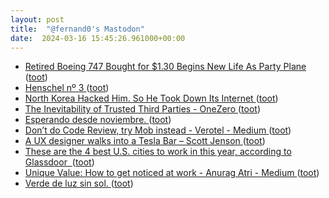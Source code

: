 ```yaml
---
layout: post
title:  "@fernand0's Mastodon"
date:  2024-03-16 15:45:26.961000+00:00
---
```

*  [Retired Boeing 747 Bought for $1.30 Begins New Life As Party Plane ](https://jalopnik.com/retired-boeing-747-bought-for-1-30-begins-new-life-as-184847445) ([toot](https://mastodon.social/@fernand0/112106138957240418))
*  [Henschel nº 3 ](https://www.flickr.com/photos/fernand0/53563844072) ([toot](https://mastodon.social/@fernand0/112105982764632730))
*  [North Korea Hacked Him. So He Took Down Its Internet  ](https://www.wired.com/story/north-korea-hacker-internet-outage/) ([toot](https://mastodon.social/@fernand0/112105325084959889))
*  [The Inevitability of Trusted Third Parties - OneZero ](https://onezero.medium.com/the-inevitability-of-trusted-third-parties-a51cbcffc4e) ([toot](https://mastodon.social/@fernand0/112105102749365155))
*  [Esperando desde noviembre. ](https://avecesunafoto.wordpress.com/2024/03/16/esperando-desde-noviembre-2) ([toot](https://mastodon.social/@fernand0/112104830208304172))
*  [Don’t do Code Review, try Mob instead - Verotel - Medium ](https://medium.com/verotel/dont-do-code-review-try-mob-instead-82149ef035d) ([toot](https://mastodon.social/@fernand0/112104803661773806))
*  [A UX designer walks into a Tesla Bar – Scott Jenson ](https://jenson.org/tesla) ([toot](https://mastodon.social/@fernand0/112104632358319925))
*  [These are the 4 best U.S. cities to work in this year, according to Glassdoor  ](https://www.cnbc.com/2022/01/29/these-are-the-4-best-us-cities-to-work-in-this-year-according-to-glassdoor-.htm) ([toot](https://mastodon.social/@fernand0/112102987576997427))
*  [Unique Value: How to get noticed at work - Anurag Atri - Medium ](https://atrianurag.medium.com/unique-value-a15eee76d5f) ([toot](https://mastodon.social/@fernand0/112101048499380952))
*  [Verde de luz sin sol. ](https://avecesunafoto.wordpress.com/2024/03/15/verde-de-luz-sin-sol) ([toot](https://mastodon.social/@fernand0/112100879255260334))
